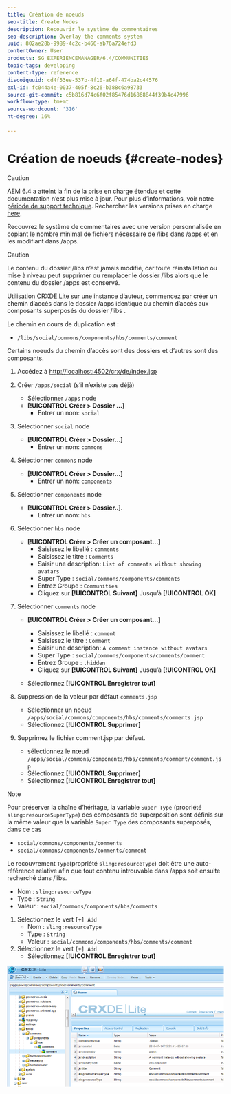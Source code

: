 ```yaml
---
title: Création de noeuds
seo-title: Create Nodes
description: Recouvrir le système de commentaires
seo-description: Overlay the comments system
uuid: 802ae28b-9989-4c2c-b466-ab76a724efd3
contentOwner: User
products: SG_EXPERIENCEMANAGER/6.4/COMMUNITIES
topic-tags: developing
content-type: reference
discoiquuid: cd4f53ee-537b-4f10-a64f-474ba2c44576
exl-id: fc044a4e-0037-405f-8c26-b388c6a98733
source-git-commit: c5b816d74c6f02f85476d16868844f39b4c47996
workflow-type: tm+mt
source-wordcount: '316'
ht-degree: 16%

---
```


# Création de noeuds {#create-nodes}

>[!CAUTION]
>
>AEM 6.4 a atteint la fin de la prise en charge étendue et cette documentation n’est plus mise à jour. Pour plus d’informations, voir notre [période de support technique](https://helpx.adobe.com/fr/support/programs/eol-matrix.html). Rechercher les versions prises en charge [here](https://experienceleague.adobe.com/docs/?lang=fr).

Recouvrez le système de commentaires avec une version personnalisée en copiant le nombre minimal de fichiers nécessaire de /libs dans /apps et en les modifiant dans /apps.

>[!CAUTION]
>
>Le contenu du dossier /libs n’est jamais modifié, car toute réinstallation ou mise à niveau peut supprimer ou remplacer le dossier /libs alors que le contenu du dossier /apps est conservé.

Utilisation [CRXDE Lite](../../help/sites-developing/developing-with-crxde-lite.md) sur une instance d’auteur, commencez par créer un chemin d’accès dans le dossier /apps identique au chemin d’accès aux composants superposés du dossier /libs .

Le chemin en cours de duplication est :

* `/libs/social/commons/components/hbs/comments/comment`

Certains noeuds du chemin d’accès sont des dossiers et d’autres sont des composants.

1. Accédez à [http://localhost:4502/crx/de/index.jsp](http://localhost:4502/crx/de/index.jsp)
1. Créer `/apps/social` (s’il n’existe pas déjà)
   * Sélectionner `/apps` node
   * **[!UICONTROL Créer > Dossier ...]**
      * Entrer un nom: `social`
1. Sélectionner `social` node
   * **[!UICONTROL Créer > Dossier...]**
      * Entrer un nom: `commons`
1. Sélectionner `commons` node
   * **[!UICONTROL Créer > Dossier...]**
      * Entrer un nom: `components`
1. Sélectionner `components` node
   * **[!UICONTROL Créer > Dossier..]**.
      * Entrer un nom: `hbs`
1. Sélectionner `hbs` node
   * **[!UICONTROL Créer > Créer un composant...]**
      * Saisissez le libellé : `comments`
      * Saisissez le titre : `Comments`
      * Saisir une description: `List of comments without showing avatars`
      * Super Type : `social/commons/components/comments`
      * Entrez Groupe : `Communities`
      * Cliquez sur **[!UICONTROL Suivant]** Jusqu’à **[!UICONTROL OK]**
1. Sélectionner `comments` node

   * **[!UICONTROL Créer > Créer un composant...]**

      * Saisissez le libellé : `comment`
      * Saisissez le titre : `Comment`
      * Saisir une description: `A comment instance without avatars`
      * Super Type : `social/commons/components/comments/comment`
      * Entrez Groupe : `.hidden`
      * Cliquez sur **[!UICONTROL Suivant]** Jusqu’à **[!UICONTROL OK]**
   * Sélectionnez **[!UICONTROL Enregistrer tout]**
1. Suppression de la valeur par défaut `comments.jsp`
   * Sélectionner un noeud `/apps/social/commons/components/hbs/comments/comments.jsp`
   * Sélectionnez **[!UICONTROL Supprimer]**
1. Supprimez le fichier comment.jsp par défaut.
   * sélectionnez le nœud `/apps/social/commons/components/hbs/comments/comment/comment.jsp`
   * Sélectionnez **[!UICONTROL Supprimer]**
   * Sélectionnez **[!UICONTROL Enregistrer tout]**

>[!NOTE]
>
>Pour préserver la chaîne d’héritage, la variable `Super Type` (propriété `sling:resourceSuperType`) des composants de superposition sont définis sur la même valeur que la variable `Super Type` des composants superposés, dans ce cas
>
>* `social/commons/components/comments`
>* `social/commons/components/comments/comment`
>


Le recouvrement `Type`(propriété `sling:resourceType`) doit être une auto-référence relative afin que tout contenu introuvable dans /apps soit ensuite recherché dans /libs.
* Nom : `sling:resourceType`
* Type : `String`
* Valeur : `social/commons/components/hbs/comments`

1. Sélectionnez le vert `[+] Add`
   * Nom : `sling:resourceType`
   * Type : `String`
   * Valeur : `social/commons/components/hbs/comments/comment`
1. Sélectionnez le vert `[+] Add`
   * Sélectionnez **[!UICONTROL Enregistrer tout]**

![chlimage_1-4](assets/chlimage_1-4.png)

